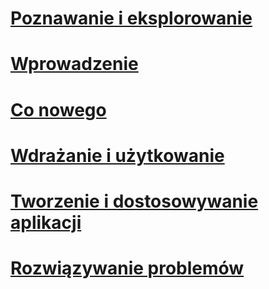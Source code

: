 # [Poznawanie i eksplorowanie](/intune/understand-explore/introduction-to-microsoft-intune)
# [Wprowadzenie](/intune/get-started/what-to-know-before-you-start-microsoft-intune)
# [Co nowego](/intune/whats-new/whats-new-in-microsoft-intune)
<!-- # [Plan and Design](/intune/plan-design/ways-to-do-enterprise-mobility) -->
# [Wdrażanie i użytkowanie](/intune/deploy-use/overview-of-device-and-app-lifecycles-in-microsoft-intune)
# [Tworzenie i dostosowywanie aplikacji](/intune/develop/intune-app-sdk)
# [Rozwiązywanie problemów](/intune/troubleshoot/general-troubleshooting-tips-for-microsoft-intune)


<!--HONumber=Oct16_HO2-->


